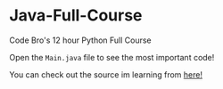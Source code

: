 # Java-Full-Course

Code Bro's 12 hour Python Full Course

Open the ```Main.java``` file to see the most important code!

You can check out the source im learning from [here!](https://www.youtube.com/watch?v=xk4_1vDrzzo&t=861s)
